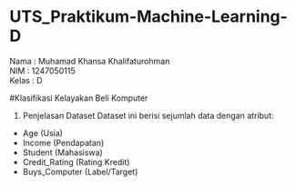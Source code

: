 # UTS_Praktikum-Machine-Learning-D
Nama  : Muhamad Khansa Khalifaturohman  
NIM   : 1247050115  
Kelas : D  

#Klasifikasi Kelayakan Beli Komputer  
1. Penjelasan Dataset
Dataset ini berisi sejumlah data dengan atribut:
- Age (Usia)
- Income (Pendapatan)
- Student (Mahasiswa)
- Credit_Rating (Rating Kredit)
- Buys_Computer (Label/Target)
